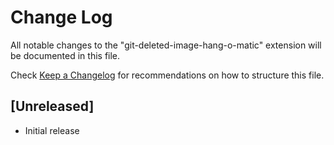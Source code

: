 # Change Log
All notable changes to the "git-deleted-image-hang-o-matic" extension will be documented in this file.

Check [Keep a Changelog](http://keepachangelog.com/) for recommendations on how to structure this file.

## [Unreleased]
- Initial release